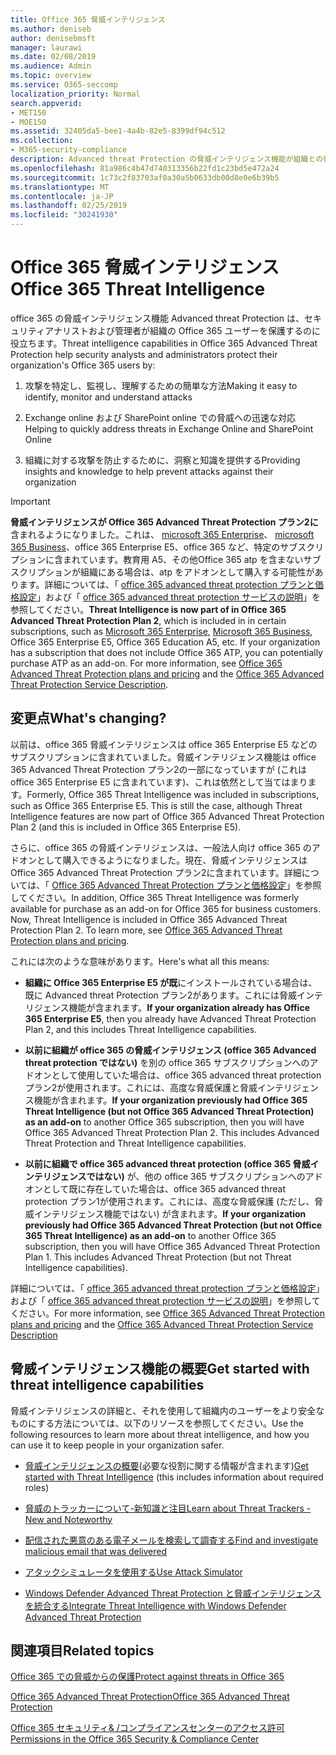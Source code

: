 ```yaml
---
title: Office 365 脅威インテリジェンス
ms.author: deniseb
author: denisebmsft
manager: laurawi
ms.date: 02/08/2019
ms.audience: Admin
ms.topic: overview
ms.service: O365-seccomp
localization_priority: Normal
search.appverid:
- MET150
- MOE150
ms.assetid: 32405da5-bee1-4a4b-82e5-8399df94c512
ms.collection:
- M365-security-compliance
description: Advanced threat Protection の脅威インテリジェンス機能が組織との脅威を調査し、マルウェア、フィッシング、および Office 365 によって検出されたその他の攻撃に対応し、脅威指標を検索する方法について説明します。
ms.openlocfilehash: 81a986c4b47d740313356b22fd1c23bd5e472a24
ms.sourcegitcommit: 1c73c2f83703af0a30a5b0633db00d8e0e6b39b5
ms.translationtype: MT
ms.contentlocale: ja-JP
ms.lasthandoff: 02/25/2019
ms.locfileid: "30241930"
---
```

# <a name="office-365-threat-intelligence"></a><span data-ttu-id="a15a0-103">Office 365 脅威インテリジェンス</span><span class="sxs-lookup"><span data-stu-id="a15a0-103">Office 365 Threat Intelligence</span></span>

<span data-ttu-id="a15a0-104">office 365 の脅威インテリジェンス機能 Advanced threat Protection は、セキュリティアナリストおよび管理者が組織の Office 365 ユーザーを保護するのに役立ちます。</span><span class="sxs-lookup"><span data-stu-id="a15a0-104">Threat intelligence capabilities in Office 365 Advanced Threat Protection help security analysts and administrators protect their organization's Office 365 users by:</span></span>
  
1. <span data-ttu-id="a15a0-105">攻撃を特定し、監視し、理解するための簡単な方法</span><span class="sxs-lookup"><span data-stu-id="a15a0-105">Making it easy to identify, monitor and understand attacks</span></span>
    
2. <span data-ttu-id="a15a0-106">Exchange online および SharePoint online での脅威への迅速な対応</span><span class="sxs-lookup"><span data-stu-id="a15a0-106">Helping to quickly address threats in Exchange Online and SharePoint Online</span></span>
    
3. <span data-ttu-id="a15a0-107">組織に対する攻撃を防止するために、洞察と知識を提供する</span><span class="sxs-lookup"><span data-stu-id="a15a0-107">Providing insights and knowledge to help prevent attacks against their organization</span></span>
    
> [!IMPORTANT]
> <span data-ttu-id="a15a0-p101">**脅威インテリジェンスが Office 365 Advanced Threat Protection プラン2に**含まれるようになりました。これは、 [microsoft 365 Enterprise](https://www.microsoft.com/microsoft-365/enterprise/home)、 [microsoft 365 Business](https://www.microsoft.com/microsoft-365/business)、office 365 Enterprise E5、office 365 など、特定のサブスクリプションに含まれています。教育用 A5、その他Office 365 atp を含まないサブスクリプションが組織にある場合は、atp をアドオンとして購入する可能性があります。詳細については、「 [office 365 advanced threat protection プランと価格設定](https://products.office.com/exchange/advance-threat-protection)」および「 [office 365 advanced threat protection サービスの説明](https://docs.microsoft.com/en-us/office365/servicedescriptions/office-365-advanced-threat-protection-service-description#whats-new-in-office-365-advanced-threat-protection-atp)」を参照してください。</span><span class="sxs-lookup"><span data-stu-id="a15a0-p101">**Threat Intelligence is now part of in Office 365 Advanced Threat Protection Plan 2**, which is included in in certain subscriptions, such as [Microsoft 365 Enterprise](https://www.microsoft.com/microsoft-365/enterprise/home), [Microsoft 365 Business](https://www.microsoft.com/microsoft-365/business), Office 365 Enterprise E5, Office 365 Education A5, etc. If your organization has a subscription that does not include Office 365 ATP, you can potentially purchase ATP as an add-on. For more information, see [Office 365 Advanced Threat Protection plans and pricing](https://products.office.com/exchange/advance-threat-protection) and the [Office 365 Advanced Threat Protection Service Description](https://docs.microsoft.com/en-us/office365/servicedescriptions/office-365-advanced-threat-protection-service-description#whats-new-in-office-365-advanced-threat-protection-atp).</span></span> 
  
## <a name="whats-changing"></a><span data-ttu-id="a15a0-110">変更点</span><span class="sxs-lookup"><span data-stu-id="a15a0-110">What's changing?</span></span>

<span data-ttu-id="a15a0-p102">以前は、office 365 脅威インテリジェンスは office 365 Enterprise E5 などのサブスクリプションに含まれていました。脅威インテリジェンス機能は office 365 Advanced Threat Protection プラン2の一部になっていますが (これは office 365 Enterprise E5 に含まれています)、これは依然として当てはまります。</span><span class="sxs-lookup"><span data-stu-id="a15a0-p102">Formerly, Office 365 Threat Intelligence was included in subscriptions, such as Office 365 Enterprise E5. This is still the case, although Threat Intelligence features are now part of Office 365 Advanced Threat Protection Plan 2 (and this is included in Office 365 Enterprise E5).</span></span> 

<span data-ttu-id="a15a0-p103">さらに、office 365 の脅威インテリジェンスは、一般法人向け office 365 のアドオンとして購入できるようになりました。現在、脅威インテリジェンスは Office 365 Advanced Threat Protection プラン2に含まれています。詳細については、「 [Office 365 Advanced Threat Protection プランと価格設定](https://products.office.com/exchange/advance-threat-protection)」を参照してください。</span><span class="sxs-lookup"><span data-stu-id="a15a0-p103">In addition, Office 365 Threat Intelligence was formerly available for purchase as an add-on for Office 365 for business customers. Now, Threat Intelligence is included in Office 365 Advanced Threat Protection Plan 2. To learn more, see [Office 365 Advanced Threat Protection plans and pricing](https://products.office.com/exchange/advance-threat-protection).</span></span>

<span data-ttu-id="a15a0-116">これには次のような意味があります。</span><span class="sxs-lookup"><span data-stu-id="a15a0-116">Here's what all this means:</span></span>

- <span data-ttu-id="a15a0-117">**組織に Office 365 Enterprise E5 が既**にインストールされている場合は、既に Advanced threat Protection プラン2があります。これには脅威インテリジェンス機能が含まれます。</span><span class="sxs-lookup"><span data-stu-id="a15a0-117">**If your organization already has Office 365 Enterprise E5**, then you already have Advanced Threat Protection Plan 2, and this includes Threat Intelligence capabilities.</span></span>

- <span data-ttu-id="a15a0-p104">**以前に組織が office 365 の脅威インテリジェンス (office 365 Advanced threat protection ではない)** を別の office 365 サブスクリプションへのアドオンとして使用していた場合は、office 365 advanced threat protection プラン2が使用されます。これには、高度な脅威保護と脅威インテリジェンス機能が含まれます。</span><span class="sxs-lookup"><span data-stu-id="a15a0-p104">**If your organization previously had Office 365 Threat Intelligence (but not Office 365 Advanced Threat Protection) as an add-on** to another Office 365 subscription, then you will have Office 365 Advanced Threat Protection Plan 2. This includes Advanced Threat Protection and Threat Intelligence capabilities.</span></span> 

- <span data-ttu-id="a15a0-p105">**以前に組織で office 365 advanced threat protection (office 365 脅威インテリジェンスではない)** が、他の office 365 サブスクリプションへのアドオンとして既に存在していた場合は、office 365 advanced threat protection プラン1が使用されます。これには、高度な脅威保護 (ただし、脅威インテリジェンス機能ではない) が含まれます。</span><span class="sxs-lookup"><span data-stu-id="a15a0-p105">**If your organization previously had Office 365 Advanced Threat Protection (but not Office 365 Threat Intelligence) as an add-on** to another Office 365 subscription, then you will have Office 365 Advanced Threat Protection Plan 1. This includes Advanced Threat Protection (but not Threat Intelligence capabilities).</span></span>

<span data-ttu-id="a15a0-122">詳細については、「 [office 365 advanced threat protection プランと価格設定](https://products.office.com/exchange/advance-threat-protection)」および「 [office 365 advanced threat protection サービスの説明](https://docs.microsoft.com/en-us/office365/servicedescriptions/office-365-advanced-threat-protection-service-description#whats-new-in-office-365-advanced-threat-protection-atp)」を参照してください。</span><span class="sxs-lookup"><span data-stu-id="a15a0-122">For more information, see [Office 365 Advanced Threat Protection plans and pricing](https://products.office.com/exchange/advance-threat-protection) and the [Office 365 Advanced Threat Protection Service Description](https://docs.microsoft.com/en-us/office365/servicedescriptions/office-365-advanced-threat-protection-service-description#whats-new-in-office-365-advanced-threat-protection-atp)</span></span>

## <a name="get-started-with-threat-intelligence-capabilities"></a><span data-ttu-id="a15a0-123">脅威インテリジェンス機能の概要</span><span class="sxs-lookup"><span data-stu-id="a15a0-123">Get started with threat intelligence capabilities</span></span>

<span data-ttu-id="a15a0-124">脅威インテリジェンスの詳細と、それを使用して組織内のユーザーをより安全なものにする方法については、以下のリソースを参照してください。</span><span class="sxs-lookup"><span data-stu-id="a15a0-124">Use the following resources to learn more about threat intelligence, and how you can use it to keep people in your organization safer.</span></span>
  
- <span data-ttu-id="a15a0-125">[脅威インテリジェンスの概要](get-started-with-ti.md)(必要な役割に関する情報が含まれます)</span><span class="sxs-lookup"><span data-stu-id="a15a0-125">[Get started with Threat Intelligence](get-started-with-ti.md) (this includes information about required roles)</span></span> 
    
- [<span data-ttu-id="a15a0-126">脅威のトラッカーについて-新知識と注目</span><span class="sxs-lookup"><span data-stu-id="a15a0-126">Learn about Threat Trackers - New and Noteworthy</span></span>](threat-trackers.md)
    
- [<span data-ttu-id="a15a0-127">配信された悪意のある電子メールを検索して調査する</span><span class="sxs-lookup"><span data-stu-id="a15a0-127">Find and investigate malicious email that was delivered</span></span>](investigate-malicious-email-that-was-delivered.md)
    
- [<span data-ttu-id="a15a0-128">アタックシミュレータを使用する</span><span class="sxs-lookup"><span data-stu-id="a15a0-128">Use Attack Simulator</span></span>](attack-simulator.md)
    
- [<span data-ttu-id="a15a0-129">Windows Defender Advanced Threat Protection と脅威インテリジェンスを統合する</span><span class="sxs-lookup"><span data-stu-id="a15a0-129">Integrate Threat Intelligence with Windows Defender Advanced Threat Protection</span></span>](integrate-office-365-ti-with-wdatp.md)
    
## <a name="related-topics"></a><span data-ttu-id="a15a0-130">関連項目</span><span class="sxs-lookup"><span data-stu-id="a15a0-130">Related topics</span></span>

[<span data-ttu-id="a15a0-131">Office 365 での脅威からの保護</span><span class="sxs-lookup"><span data-stu-id="a15a0-131">Protect against threats in Office 365</span></span>](protect-against-threats.md)
  
[<span data-ttu-id="a15a0-132">Office 365 Advanced Threat Protection</span><span class="sxs-lookup"><span data-stu-id="a15a0-132">Office 365 Advanced Threat Protection</span></span>](office-365-atp.md)
  
[<span data-ttu-id="a15a0-133">Office 365 セキュリティ&amp; /コンプライアンスセンターのアクセス許可</span><span class="sxs-lookup"><span data-stu-id="a15a0-133">Permissions in the Office 365 Security &amp; Compliance Center</span></span>](permissions-in-the-security-and-compliance-center.md)
  

